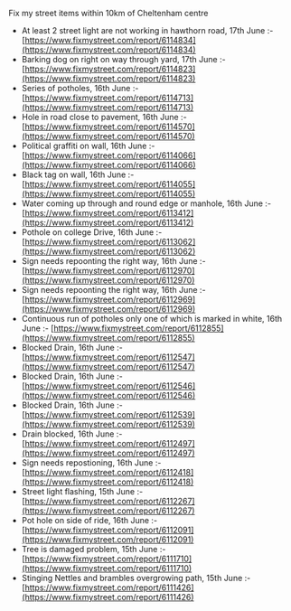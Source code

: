 Fix my street items within 10km of Cheltenham centre

<!-- fix_marker starts -->

- At least 2 street light are not working in hawthorn road, 17th June :- [https://www.fixmystreet.com/report/6114834](https://www.fixmystreet.com/report/6114834)
- Barking dog on right on way through yard, 17th June :- [https://www.fixmystreet.com/report/6114823](https://www.fixmystreet.com/report/6114823)
- Series of potholes, 16th June :- [https://www.fixmystreet.com/report/6114713](https://www.fixmystreet.com/report/6114713)
- Hole in road close to pavement, 16th June :- [https://www.fixmystreet.com/report/6114570](https://www.fixmystreet.com/report/6114570)
- Political graffiti on wall, 16th June :- [https://www.fixmystreet.com/report/6114066](https://www.fixmystreet.com/report/6114066)
- Black tag on wall, 16th June :- [https://www.fixmystreet.com/report/6114055](https://www.fixmystreet.com/report/6114055)
- Water coming up through and round edge or manhole, 16th June :- [https://www.fixmystreet.com/report/6113412](https://www.fixmystreet.com/report/6113412)
- Pothole on college Drive, 16th June :- [https://www.fixmystreet.com/report/6113062](https://www.fixmystreet.com/report/6113062)
- Sign needs repoonting the right way, 16th June :- [https://www.fixmystreet.com/report/6112970](https://www.fixmystreet.com/report/6112970)
- Sign needs repoonting the right way, 16th June :- [https://www.fixmystreet.com/report/6112969](https://www.fixmystreet.com/report/6112969)
- Continuous run of potholes only one of which is marked in white, 16th June :- [https://www.fixmystreet.com/report/6112855](https://www.fixmystreet.com/report/6112855)
- Blocked Drain, 16th June :- [https://www.fixmystreet.com/report/6112547](https://www.fixmystreet.com/report/6112547)
- Blocked Drain, 16th June :- [https://www.fixmystreet.com/report/6112546](https://www.fixmystreet.com/report/6112546)
- Blocked Drain, 16th June :- [https://www.fixmystreet.com/report/6112539](https://www.fixmystreet.com/report/6112539)
- Drain blocked, 16th June :- [https://www.fixmystreet.com/report/6112497](https://www.fixmystreet.com/report/6112497)
- Sign needs repostioning, 16th June :- [https://www.fixmystreet.com/report/6112418](https://www.fixmystreet.com/report/6112418)
- Street light flashing, 15th June :- [https://www.fixmystreet.com/report/6112267](https://www.fixmystreet.com/report/6112267)
- Pot hole on side of ride, 16th June :- [https://www.fixmystreet.com/report/6112091](https://www.fixmystreet.com/report/6112091)
- Tree is damaged problem, 15th June :- [https://www.fixmystreet.com/report/6111710](https://www.fixmystreet.com/report/6111710)
- Stinging Nettles and brambles overgrowing path, 15th June :- [https://www.fixmystreet.com/report/6111426](https://www.fixmystreet.com/report/6111426)

<!-- fix_marker ends -->